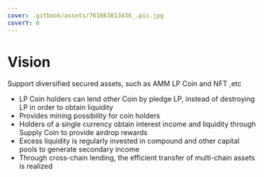 ```yaml
---
cover: .gitbook/assets/761663813436_.pic.jpg
coverY: 0
---
```


# Vision

Support diversified secured assets, such as AMM LP Coin and NFT ,etc

* LP Coin holders can lend other Coin by pledge LP, instead of destroying LP in order to obtain liquidity
* Provides  mining possibility for coin holders
* Holders of a single currency obtain interest income and liquidity through Supply Coin to provide airdrop rewards
* Excess liquidity is regularly invested in compound and other capital pools to generate secondary income
* Through cross-chain lending, the efficient transfer of multi-chain assets is realized

